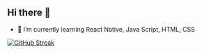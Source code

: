 ## Hi there 👋


- 🌱 I’m currently learning React Native, Java Script, HTML, CSS


[![GitHub Streak](https://streak-stats.demolab.com?user=Cataltug&theme=tokyonight&hide_border=true)](https://git.io/streak-stats)

